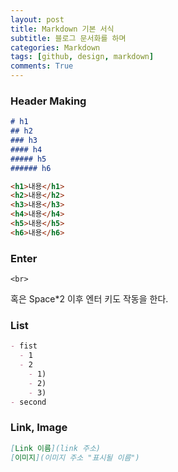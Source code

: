 ```yaml
---
layout: post
title: Markdown 기본 서식
subtitle: 블로그 문서화를 하며
categories: Markdown
tags: [github, design, markdown]
comments: True
---
```


### Header Making

```markdown
# h1
## h2
### h3
#### h4
##### h5
###### h6
```
```markdown
<h1>내용</h1>
<h2>내용</h2>
<h3>내용</h3>
<h4>내용</h4>
<h5>내용</h5>
<h6>내용</h6>
```

### Enter

```
<br>
```
혹은 Space*2 이후 엔터 키도 작동을 한다.


### List

```markdown
- fist
  - 1
  - 2
    - 1)
    - 2)
    - 3)
- second
```


### Link, Image

```markdown
[Link 이름](link 주소)
[이미지](이미지 주소 "표시될 이름")
```